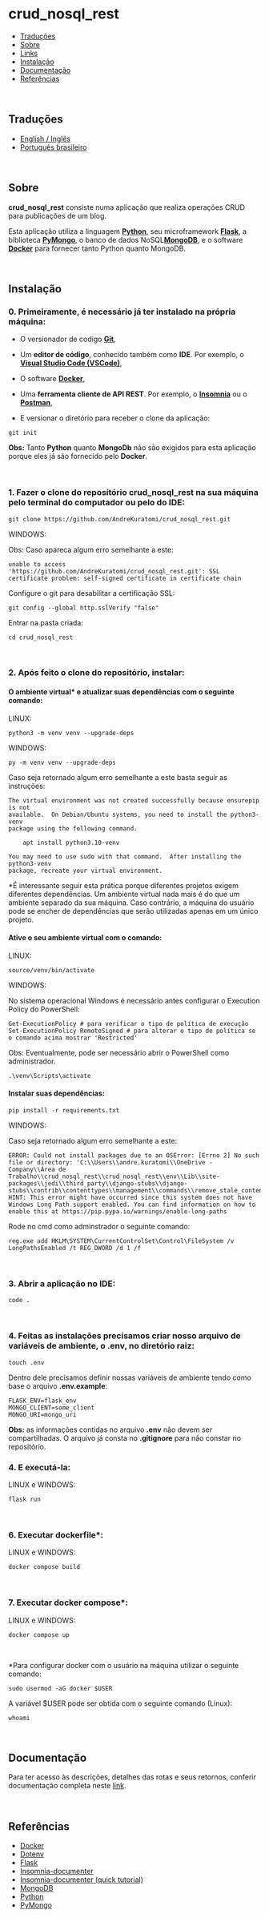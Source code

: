 # crud_nosql_rest

- [Traduções](#traduções)
- [Sobre](#sobre)
- [Links](#links)
- [Instalação](#instalação)
- [Documentação](#documentação)
- [Referências](#referências)

<br>

## Traduções

- [English / Inglês](https://github.com/AndreKuratomi/crud_nosql_rest/)
- [Português brasileiro](./README_pt-br.md)

<br>

## Sobre

<b>crud_nosql_rest</b> consiste numa aplicação que realiza operações CRUD para publicações de um blog.

Esta aplicação utiliza a linguagem <strong>[Python](https://www.python.org/downloads/)</strong>, seu microframework <strong>[Flask](https://flask.palletsprojects.com/en/3.0.x/)</strong>, a biblioteca <strong>[PyMongo](https://pypi.org/project/pymongo/)</strong>, o banco de dados NoSQL<strong>[MongoDB](https://www.mongodb.com/)</strong>, e o software <strong>[Docker](https://docs.docker.com/)</strong> para fornecer tanto Python quanto MongoDB.

<br>

## Instalação

<h3>0. Primeiramente, é necessário já ter instalado na própria máquina:</h3>

- O versionador de codigo <b>[Git](https://git-scm.com/downloads)</b>,

- Um <b>editor de código</b>, conhecido também como <b>IDE</b>. Por exemplo, o <b>[Visual Studio Code (VSCode)](https://code.visualstudio.com/)</b>,

- O software <b>[Docker](https://docs.docker.com/)</b>,

- Uma <b>ferramenta cliente de API REST</b>. Por exemplo, o <b>[Insomnia](https://insomnia.rest/download)</b> ou o <b>[Postman](https://www.postman.com/product/rest-client/)</b>,

- <p> E versionar o diretório para receber o clone da aplicação:</p>

```
git init
```

<b>Obs:</b> Tanto <b>Python</b> quanto <b>MongoDb</b> não são exigidos para esta aplicação porque eles já são fornecido pelo <b>Docker</b>.

<br>

<h3>1. Fazer o clone do reposítório <b>crud_nosql_rest</b> na sua máquina pelo terminal do computador ou pelo do IDE:</h3>

```
git clone https://github.com/AndreKuratomi/crud_nosql_rest.git
```

WINDOWS:

Obs: Caso apareca algum erro semelhante a este: 

```
unable to access 'https://github.com/AndreKuratomi/crud_nosql_rest.git': SSL certificate problem: self-signed certificate in certificate chain
```

Configure o git para desabilitar a certificação SSL:

```
git config --global http.sslVerify "false"
```


<p>Entrar na pasta criada:</p>

```
cd crud_nosql_rest
```
<br>

<h3>2. Após feito o clone do repositório, instalar:</h3>

<h4>O ambiente virtual* e atualizar suas dependências com o seguinte comando:</h4>

LINUX:
```
python3 -m venv venv --upgrade-deps
```

WINDOWS:
```
py -m venv venv --upgrade-deps
```

Caso seja retornado algum erro semelhante a este basta seguir as instruções:

```
The virtual environment was not created successfully because ensurepip is not
available.  On Debian/Ubuntu systems, you need to install the python3-venv
package using the following command.

    apt install python3.10-venv

You may need to use sudo with that command.  After installing the python3-venv
package, recreate your virtual environment.
```

*É interessante seguir esta prática porque diferentes projetos exigem diferentes dependências. Um ambiente virtual nada mais é do que um ambiente separado da sua máquina. Caso contrário, a máquina do usuário pode se encher de dependências que serão utilizadas apenas em um único projeto.

<h4>Ative o seu ambiente virtual com o comando:</h4>

LINUX:
```
source/venv/bin/activate
```

WINDOWS:

No sistema operacional Windows é necessário antes configurar o Execution Policy do PowerShell:

```
Get-ExecutionPolicy # para verificar o tipo de política de execução
Set-ExecutionPolicy RemoteSigned # para alterar o tipo de política se o comando acima mostrar 'Restricted'
```
Obs: Eventualmente, pode ser necessário abrir o PowerShell como administrador.

```
.\venv\Scripts\activate
```


<h4>Instalar suas dependências:</h4>

```
pip install -r requirements.txt
```

WINDOWS:

Caso seja retornado algum erro semelhante a este:

```
ERROR: Could not install packages due to an OSError: [Errno 2] No such file or directory: 'C:\\Users\\andre.kuratomi\\OneDrive - Company\\Área de Trabalho\\crud_nosql_rest\\crud_nosql_rest\\env\\Lib\\site-packages\\jedi\\third_party\\django-stubs\\django-stubs\\contrib\\contenttypes\\management\\commands\\remove_stale_contenttypes.pyi'
HINT: This error might have occurred since this system does not have Windows Long Path support enabled. You can find information on how to enable this at https://pip.pypa.io/warnings/enable-long-paths
```

Rode no cmd como adminstrador o seguinte comando:

```
reg.exe add HKLM\SYSTEM\CurrentControlSet\Control\FileSystem /v LongPathsEnabled /t REG_DWORD /d 1 /f
```
<br>

<h3>3. Abrir a aplicação no IDE:</h3>

```
code .
```

<br>

<h3>4. Feitas as instalações precisamos criar nosso arquivo de variáveis de ambiente, o <b>.env</b>, no diretório raiz:</h3>

```
touch .env
```

Dentro dele precisamos definir nossas variáveis de ambiente tendo como base o arquivo <b>.env.example</b>:

```
FLASK_ENV=flask_env
MONGO_CLIENT=some_client
MONGO_URI=mongo_uri
```

<b>Obs:</b> as informações contidas no arquivo <b>.env</b> não devem ser compartilhadas. O arquivo já consta no <b>.gitignore</b> para não constar no repositório.

<h3>4. E executá-la:</h3>

LINUX e WINDOWS:
```
flask run
```

<br>

<h3>6. Executar dockerfile*:</h3>

LINUX e WINDOWS:
```
docker compose build
```

<br>

<h3>7. Executar docker compose*:</h3>

LINUX e WINDOWS:
```
docker compose up
```

<br>

*Para configurar docker com o usuário na máquina utilizar o seguinte comando:

```
sudo usermod -aG docker $USER
```

A variável $USER pode ser obtida com o seguinte comando (Linux):

```
whoami
```

<br>

## Documentação

Para ter acesso às descrições, detalhes das rotas e seus retornos, conferir documentação completa neste [link](https://insomnia-odwtdahxh-abkuras-projects.vercel.app/).

<br>

## Referências

- [Docker](https://docs.docker.com/)
- [Dotenv](https://www.npmjs.com/package/dotenv)
- [Flask](https://flask.palletsprojects.com/en/3.0.x/)
- [Insomnia-documenter](https://www.npmjs.com/package/insomnia-documenter)
- [Insomnia-documenter (quick tutorial)](https://www.youtube.com/watch?v=pq2u3FqVVy8)
- [MongoDB](https://www.mongodb.com/)
- [Python](https://www.python.org/downloads/)
- [PyMongo](https://pypi.org/project/pymongo/)
<!-- 
# Utilização

<p>Antes de passarmos para o API Client precisamos rodar o CLI</p>

```
flask run
```

<p>A aplicação rodará com o <b>http://127.0.0.1:5000/</b>. Adicionar depois deste as rotas e suas terminações, ou <b>endpoints</b>, que veremos a seguir.</p>

<p>Após o CLI rodar de modo bem sucedido com o API Client aberto vamos utilizar as seguintes rotas:</p>

<h3>Rotas</h3>

<h4>Cadastro</h4>

Cadastro de usuários (Método POST): <b>/post</b> (ou http://127.0.0.1:5000/post)

Exemplo a ser colocado no body da requisição:

```
{
	"title": "Something",
	"author": "Something's author",
	"content": "Something's content",
	"tags": "Something's tag"
}
```

E a resposta esperada:

```
Status: 201 CREATED
```

```
{
  "author": "Something's author",
  "content": "Something's content",
  "created_at": "12/03/2022 03:04:38 AM",
  "id": 1,
  "tags": "Something's tag",
  "title": "Something"
}
```

Caso falte algum item no body da requisição:

```
{
	"title": "Something",
	"author": "Something's author",
	"content": "Something's content"
}
```

A resposta esperada deverá ser:

```
Status: 400 BAD REQUEST
```

```
{
    "message": "JSON incompleto! Verifique se sua requisição está completa e se suas keys escritas corretamente."
}
```

<h4>Listagem de usuários</h4>

Listagem dos usuários cadastrados (Método GET): <b>/post</b> (ou http://127.0.0.1:5000/post)

Exemplo a ser colocado no body da requisição:

```
(Requisição feita sem body)
```

E a resposta esperada:

```
Status: 200 OK
```

```
[
  {
    "author": "Something's author",
    "content": "Something's content",
    "created_at": "12/03/2022 03:04:38 AM",
    "id": 1,
    "tags": "Something's tag",
    "title": "Something"
  }
]
```
  
<h4>Listagem de usuário por id</h4>

Listagem dos usuários cadastrados (Método GET): <b>/post/id**</b> (ou http://127.0.0.1:5000/post/id**)

\*\*preencher com o id do usuário anteriormente cadastrado.

Exemplo a ser colocado no body da requisição:

```
(Requisição feita sem body)
```

E a resposta esperada:

```
Status: 200 OK
```

```
{
  "author": "Something's author",
  "content": "Something's content",
  "created_at": "12/03/2022 03:04:38 AM",
  "id": 1,
  "tags": "Something's tag",
  "title": "Something"
}
```

  Caso o <b>id</b> no query não exista no banco de dados a resposta esperada deverá ser:

```
Status: 404 NOT FOUND
```

```
{
    "message": "Não encontrado ou inexistente!"
}
```

<h4>Atualização de usuário por id:</h4>

Atualização de dados do usuário cadastrado (Método PATCH): <b>/users/id**</b> (ou http://127.0.0.1:5000/users/id**)

\*\*preencher com o id do usuário anteriormente cadastrado.

Exemplo a ser colocado no body da requisição:

```
{
	"title": "Somesomething"
}
```

E a resposta esperada:

```
Status: 201 CREATED
```

```
{
  "author": "Something's author",
  "content": "Something's content",
  "created_at": "12/03/2022 03:04:38 AM",
  "id": 1,
  "tags": "Something's tag",
  "title": "Somesomething",
  "updated_at": "12/03/2022 03:17:08 AM"
}
```

<h4>Deleção de usuário por id:</h4>

Deleção de dados do usuário cadastrado (Método DELETE): <b>/users/id**</b> (ou http://127.0.0.1:5000/users/id**)

\*\*preencher com o id do usuário anteriormente cadastrado.

Exemplo a ser colocado no body da requisição:

```
(Requisição feita sem body)
```

E a resposta esperada:

```
Status: 200 OK
```

```
[
  {
    "author": "Something's author",
    "content": "Something's content",
    "created_at": "12/03/2022 03:04:38 AM",
    "id": 1,
    "tags": "Something's tag",
    "title": "Somesomething"
  }
]
```
  
# Termos de uso

<p>Esta aplicação atende a fins exclusivamente didáticos e não possui qualquer intuito comercial.</p> -->

